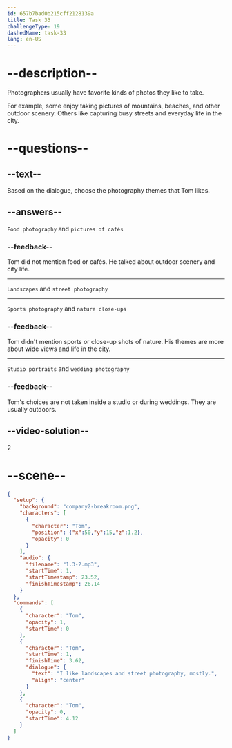 ```yaml
---
id: 657b7bad0b215cff2128139a
title: Task 33
challengeType: 19
dashedName: task-33
lang: en-US
---
```


<!-- (audio) Tom: I like landscapes and street photography, mostly. -->

# --description--

Photographers usually have favorite kinds of photos they like to take.

For example, some enjoy taking pictures of mountains, beaches, and other outdoor scenery. Others like capturing busy streets and everyday life in the city.

# --questions--

## --text--

Based on the dialogue, choose the photography themes that Tom likes.

## --answers--

`Food photography` and `pictures of cafés`

### --feedback--

Tom did not mention food or cafés. He talked about outdoor scenery and city life.

---

`Landscapes` and `street photography`

---

`Sports photography` and `nature close-ups`

### --feedback--

Tom didn't mention sports or close-up shots of nature. His themes are more about wide views and life in the city.

---

`Studio portraits` and `wedding photography`

### --feedback--

Tom's choices are not taken inside a studio or during weddings. They are usually outdoors.

## --video-solution--

2

# --scene--

```json
{
  "setup": {
    "background": "company2-breakroom.png",
    "characters": [
      {
        "character": "Tom",
        "position": {"x":50,"y":15,"z":1.2},
        "opacity": 0
      }
    ],
    "audio": {
      "filename": "1.3-2.mp3",
      "startTime": 1,
      "startTimestamp": 23.52,
      "finishTimestamp": 26.14
    }
  },
  "commands": [
    {
      "character": "Tom",
      "opacity": 1,
      "startTime": 0
    },
    {
      "character": "Tom",
      "startTime": 1,
      "finishTime": 3.62,
      "dialogue": {
        "text": "I like landscapes and street photography, mostly.",
        "align": "center"
      }
    },
    {
      "character": "Tom",
      "opacity": 0,
      "startTime": 4.12
    }
  ]
}
```
